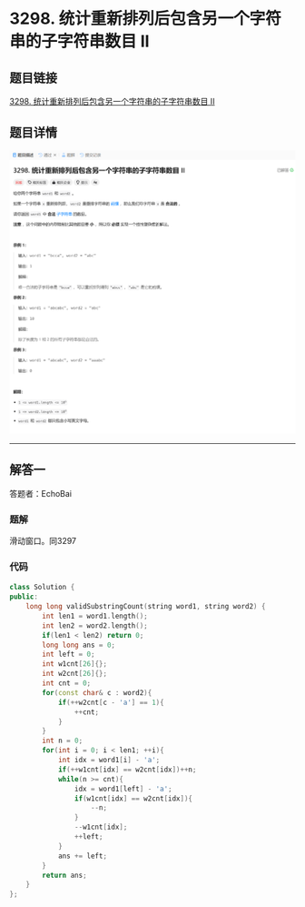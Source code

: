 # 3298. 统计重新排列后包含另一个字符串的子字符串数目 II
## 题目链接  
[3298. 统计重新排列后包含另一个字符串的子字符串数目 II](https://leetcode.cn/problems/count-substrings-that-can-be-rearranged-to-contain-a-string-ii/description/?envType=daily-question&envId=2025-01-10)
## 题目详情
![题目图片](Img/3298.png)

***
## 解答一
答题者：EchoBai

### 题解
滑动窗口。同3297

### 代码
``` cpp
class Solution {
public:
    long long validSubstringCount(string word1, string word2) {
        int len1 = word1.length();
        int len2 = word2.length();
        if(len1 < len2) return 0;
        long long ans = 0;
        int left = 0;
        int w1cnt[26]{};
        int w2cnt[26]{};
        int cnt = 0;
        for(const char& c : word2){
            if(++w2cnt[c - 'a'] == 1){
                ++cnt;
            }
        }
        int n = 0;
        for(int i = 0; i < len1; ++i){
            int idx = word1[i] - 'a';
            if(++w1cnt[idx] == w2cnt[idx])++n;
            while(n >= cnt){
                idx = word1[left] - 'a';
                if(w1cnt[idx] == w2cnt[idx]){
                    --n;
                }
                --w1cnt[idx];
                ++left;
            }
            ans += left;
        }
        return ans;
    }
};
```
